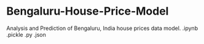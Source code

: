 # Bengaluru-House-Price-Model
Analysis and Prediction of Bengaluru, India house prices data model.
.ipynb 
.pickle
.py
.json
